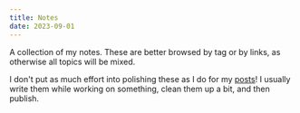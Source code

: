 ```yaml
---
title: Notes
date: 2023-09-01
---
```

A collection of my notes. These are better browsed by tag or by links, as otherwise all topics will be mixed.

I don't put as much effort into polishing these as I do for my [posts](/posts)! I usually write them while working on something, clean them up a bit, and then publish.
